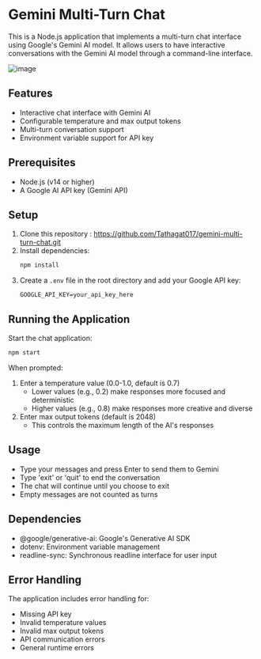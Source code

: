 # Gemini Multi-Turn Chat

This is a Node.js application that implements a multi-turn chat interface using Google's Gemini AI model. It allows users to have interactive conversations with the Gemini AI model through a command-line interface.

![image](https://github.com/user-attachments/assets/7a4e3d8d-545a-41c3-bf0f-963fa4796b6f)


## Features

- Interactive chat interface with Gemini AI
- Configurable temperature and max output tokens
- Multi-turn conversation support
- Environment variable support for API key

## Prerequisites

- Node.js (v14 or higher)
- A Google AI API key (Gemini API)

## Setup

1. Clone this repository : https://github.com/Tathagat017/gemini-multi-turn-chat.git
2. Install dependencies:
   ```bash
   npm install
   ```
3. Create a `.env` file in the root directory and add your Google API key:
   ```
   GOOGLE_API_KEY=your_api_key_here
   ```

## Running the Application

Start the chat application:

```bash
npm start
```

When prompted:

1. Enter a temperature value (0.0-1.0, default is 0.7)
   - Lower values (e.g., 0.2) make responses more focused and deterministic
   - Higher values (e.g., 0.8) make responses more creative and diverse
2. Enter max output tokens (default is 2048)
   - This controls the maximum length of the AI's responses

## Usage

- Type your messages and press Enter to send them to Gemini
- Type 'exit' or 'quit' to end the conversation
- The chat will continue until you choose to exit
- Empty messages are not counted as turns

## Dependencies

- @google/generative-ai: Google's Generative AI SDK
- dotenv: Environment variable management
- readline-sync: Synchronous readline interface for user input

## Error Handling

The application includes error handling for:

- Missing API key
- Invalid temperature values
- Invalid max output tokens
- API communication errors
- General runtime errors
